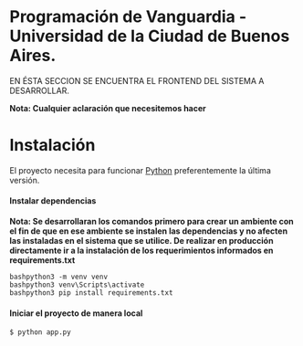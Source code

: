 # Programación de Vanguardia - Universidad de la Ciudad de Buenos Aires.

EN ÉSTA SECCION SE ENCUENTRA EL FRONTEND DEL SISTEMA A DESARROLLAR.

**Nota: Cualquier aclaración que necesitemos hacer**

# Instalación

El proyecto necesita para funcionar [Python](https://www.python.org/downloads/) preferentemente la última versión.

#### Instalar dependencias

**Nota: Se desarrollaran los comandos primero para crear un ambiente con el fin de que en ese ambiente se instalen las dependencias
y no afecten las instaladas en el sistema que se utilice. De realizar en producción directamente ir a la instalación de los requerimientos
informados en requirements.txt**

```
bashpython3 -m venv venv
bashpython3 venv\Scripts\activate
bashpython3 pip install requirements.txt
```

#### Iniciar el proyecto de manera local

```sh
$ python app.py
```
